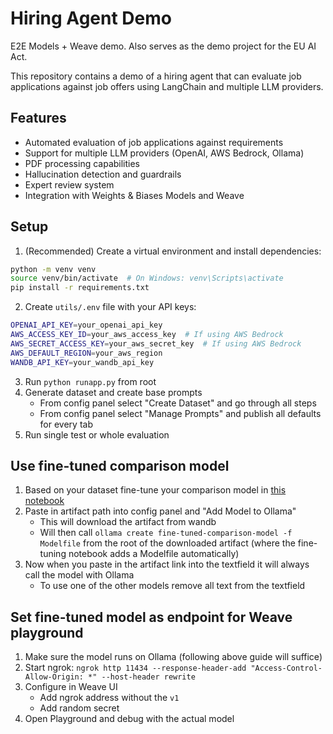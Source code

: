 # Hiring Agent Demo
E2E Models + Weave demo. Also serves as the demo project for the EU AI Act. 

This repository contains a demo of a hiring agent that can evaluate job applications against job offers using LangChain and multiple LLM providers.

## Features
- Automated evaluation of job applications against requirements
- Support for multiple LLM providers (OpenAI, AWS Bedrock, Ollama)
- PDF processing capabilities
- Hallucination detection and guardrails
- Expert review system
- Integration with Weights & Biases Models and Weave


## Setup
1. (Recommended) Create a virtual environment and install dependencies:
```bash
python -m venv venv
source venv/bin/activate  # On Windows: venv\Scripts\activate
pip install -r requirements.txt
```
2. Create `utils/.env` file with your API keys:
```bash
OPENAI_API_KEY=your_openai_api_key
AWS_ACCESS_KEY_ID=your_aws_access_key  # If using AWS Bedrock
AWS_SECRET_ACCESS_KEY=your_aws_secret_key  # If using AWS Bedrock
AWS_DEFAULT_REGION=your_aws_region  
WANDB_API_KEY=your_wandb_api_key 
```
3. Run `python runapp.py` from root
4. Generate dataset and create base prompts
    - From config panel select "Create Dataset" and go through all steps
    - From config panel select "Manage Prompts" and publish all defaults for every tab
5. Run single test or whole evaluation

## Use fine-tuned comparison model
1. Based on your dataset fine-tune your comparison model in [this notebook](https://colab.research.google.com/drive/1zfhbL9KwUbbCcSvy46alJDCZY7TwSVIO?usp=sharing)
2. Paste in artifact path into config panel and "Add Model to Ollama"
    - This will download the artifact from wandb
    - Will then call `ollama create fine-tuned-comparison-model -f Modelfile` from the root of the downloaded artifact (where the fine-tuning notebook adds a Modelfile automatically)
3. Now when you paste in the artifact link into the textfield it will always call the model with Ollama
    - To use one of the other models remove all text from the textfield

## Set fine-tuned model as endpoint for Weave playground
1. Make sure the model runs on Ollama (following above guide will suffice)
2. Start ngrok: `ngrok http 11434 --response-header-add "Access-Control-Allow-Origin: *" --host-header rewrite`
3. Configure in Weave UI
    - Add ngrok address without the `v1`
    - Add random secret
4. Open Playground and debug with the actual model
